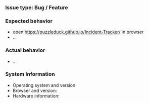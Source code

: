 
### Issue type: Bug / Feature

### Expected behavior
- open https://puzzleduck.github.io/Incident-Tracker/ in browser
- ...

### Actual behavior
- ...

### System Information
- Operating system and version:
- Browser and version:
- Hardware information:
